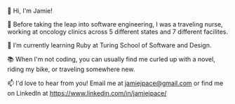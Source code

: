  👋 Hi, I'm Jamie! 

🧬 Before taking the leap into software engineering, I was a traveling nurse, working at oncology clinics across 5 different states and 7 different facilites.

🌱 I’m currently learning Ruby at Turing School of Software and Design.

📚 When I'm not coding, you can usually find me curled up with a novel, riding my bike, or traveling somewhere new. 

📫 I'd love to hear from you! Email me at jamiejpace@gmail.com or find me on LinkedIn at https://www.linkedin.com/in/jamiejpace/

<!---
jamiejpace/jamiejpace is a ✨ special ✨ repository because its `README.md` (this file) appears on your GitHub profile.
You can click the Preview link to take a look at your changes.
--->
